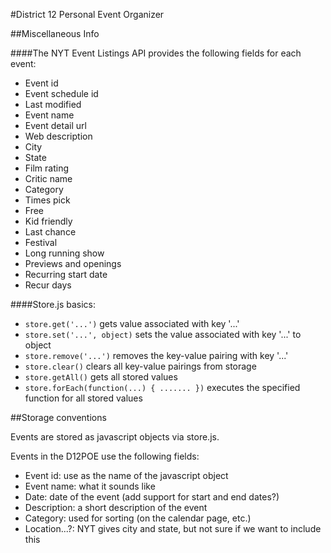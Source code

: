#District 12 Personal Event Organizer

##Miscellaneous Info

####The NYT Event Listings API provides the following fields for each event:
- Event id
- Event schedule id
- Last modified
- Event name
- Event detail url
- Web description
- City
- State
- Film rating
- Critic name
- Category
- Times pick
- Free
- Kid friendly
- Last chance
- Festival
- Long running show
- Previews and openings
- Recurring start date
- Recur days

####Store.js basics:
- `store.get('...')` gets value associated with key '...'
- `store.set('...', object)` sets the value associated with key '...' to object
- `store.remove('...')` removes the key-value pairing with key '...'
- `store.clear()` clears all key-value pairings from storage
- `store.getAll()` gets all stored values
- `store.forEach(function(...) { ....... })` executes the specified function for
	all stored values

##Storage conventions

Events are stored as javascript objects via store.js.

Events in the D12POE use the following fields:
- Event id: use as the name of the javascript object
- Event name: what it sounds like
- Date: date of the event (add support for start and end dates?)
- Description: a short description of the event
- Category: used for sorting (on the calendar page, etc.)
- Location...?: NYT gives city and state, but not sure if we want to include this
